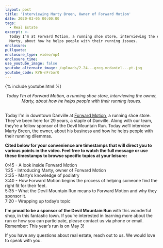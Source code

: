 ```yaml
---
layout: post
title: 'Interviewing Marty Breen, Owner of Forward Motion'
date: 2020-03-05 00:00:00
tags:
  - Real Estate
excerpt: >-
  Today I’m at Forward Motion, a running shoe store, interviewing the owner,
  Marty, about how he helps people with their running issues.
enclosure:
pullquote:
enclosure_type: video/mp4
enclosure_time:
use_youtube_image: false
youtube_alternate_image: /uploads/2-24---greg-mcdaniel---yt.jpg
youtube_code: KY6-nFrbor0
---
```


{% include youtube.html %}

<center><em>Today I&rsquo;m at Forward Motion, a running shoe store, interviewing the owner, Marty, about how he helps people with their running issues. </em></center>

<br>Today I’m in downtown Danville at <u><a target="_blank" href="https://www.forwardmotion.com/">Forward Motion</a></u>, a running shoe store. They’ve been here for 29 years, a staple of Danville. Along with our team, they’re a fellow sponsor of the Devil Mountain Run. Today we’ll interview Marty Breen, the owner, about his business and how he helps people with their running dilemmas.

**Cited below for your convenience are timestamps that will direct you to various points in the video. Feel free to watch the full message or use these timestamps to browse specific topics at your leisure:**

0:45 - A look inside Forward Motion<br>1:25 - Introducing Marty, owner of Forward Motion<br>2:35 - Marty’s knowledge of podiatry<br>3:40 - How Forward Motion begins the process of helping someone find the right fit for their feet.<br>5:35 - What the Devil Mountain Run means to Forward Motion and why they sponsor it.<br>7:20 - Wrapping up today’s topic

**I’m proud to be a sponsor of the Devil Mountain Run** with this wonderful shop, in this fantastic town. If you’re interested in learning more about the run or how you can participate, please contact us via phone or email. Remember: This year’s run is on May 3\!

If you have any questions about real estate, reach out to us. We would love to speak with you.